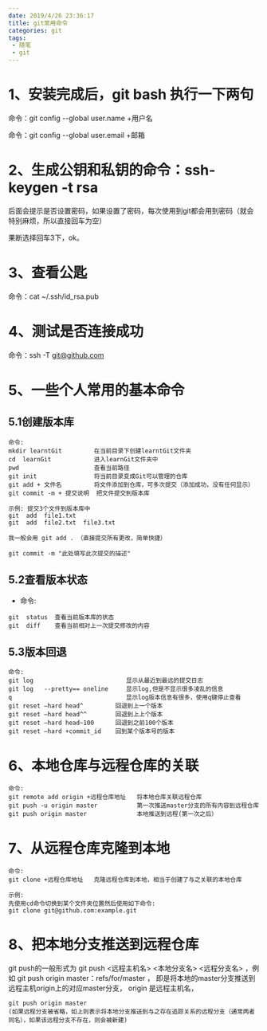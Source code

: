 ```yaml
---
date: 2019/4/26 23:36:17 
title: git常用命令
categories: git
tags:
 - 随笔
 - git
---
```


# 1、安装完成后，git bash 执行一下两句

命令：git config --global user.name +用户名

命令：git config --global user.email +邮箱


# 2、生成公钥和私钥的命令：ssh-keygen -t rsa

后面会提示是否设置密码，如果设置了密码，每次使用到git都会用到密码（就会特别麻烦，所以直接回车为空）

果断选择回车3下，ok。

# 3、查看公匙  

命令：cat ~/.ssh/id_rsa.pub  

# 4、测试是否连接成功

命令：ssh -T git@github.com

# 5、一些个人常用的基本命令

## 5.1创建版本库

```
命令: 
mkdir learntGit         在当前目录下创建learntGit文件夹
cd  learnGit            进入learnGit文件夹中
pwd                     查看当前路径
git init                将当前目录变成Git可以管理的仓库
git add + 文件名         将文件添加到仓库，可多次提交（添加成功，没有任何显示）
git commit -m + 提交说明  把文件提交到版本库

示例: 提交3个文件到版本库中
git  add  file1.txt
git  add  file2.txt  file3.txt

我一般会用 git add . （直接提交所有更改，简单快捷）

git commit -m "此处填写此次提交的描述"
```
## 5.2查看版本状态

- 命令: 
```
git  status  查看当前版本库的状态
git  diff    查看当前相对上一次提交修改的内容
```
## 5.3版本回退

```
命令: 
git log                          显示从最近到最远的提交日志
git log   --pretty== oneline     显示log,但是不显示很多凌乱的信息
q                                显示log版本信息有很多，使用q键停止查看
git reset —hard head^         回退到上一个版本
git reset —hard head^^        回退到上上个版本
git reset —hard head~100      回退到之前100个版本
git reset —hard +commit_id    回到某个版本号的版本
```
# 6、本地仓库与远程仓库的关联

```
命令: 
git remote add origin +远程仓库地址   将本地仓库关联远程仓库
git push -u origin master           第一次推送master分支的所有内容到远程仓库
git push origin master              本地推送到远程(第一次之后）
```
# 7、从远程仓库克隆到本地

```
命令: 
git clone +远程仓库地址   克隆远程仓库到本地，相当于创建了与之关联的本地仓库

示例: 
先使用cd命令切换到某个文件夹位置然后使用如下命令:
git clone git@github.com:example.git
```
# 8、把本地分支推送到远程仓库
 git push的一般形式为 git push <远程主机名> <本地分支名>  <远程分支名> ，例如 git push origin master：refs/for/master ，
 即是将本地的master分支推送到远程主机origin上的对应master分支， origin 是远程主机名，

```
git push origin master
(如果远程分支被省略，如上则表示将本地分支推送到与之存在追踪关系的远程分支（通常两者同名），如果该远程分支不存在，则会被新建)
```
